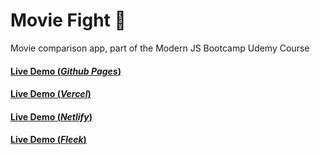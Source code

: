 # Movie Fight 🥊
Movie comparison app, part of the Modern JS Bootcamp Udemy Course

#### [Live Demo (*Github Pages*)](https://mat2ja.github.io/movie-fight/)
#### [Live Demo (*Vercel*)](https://movie-fight-vert.vercel.app/)
#### [Live Demo (*Netlify*)](https://clever-babbage-b11d99.netlify.app/)
#### [Live Demo (*Fleek*)](https://mat2ja.github.io/movie-fight/)


